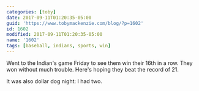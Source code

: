 ```yaml
---
categories: [toby]
date: 2017-09-11T01:20:35-05:00
guid: 'https://www.tobymackenzie.com/blog/?p=1602'
id: 1602
modified: 2017-09-11T01:20:35-05:00
name: '1602'
tags: [baseball, indians, sports, win]
---
```


Went to the Indian's game Friday to see them win their 16th in a row.<!--more-->  They won without much trouble.  Here's hoping they beat the record of 21.

It was also dollar dog night:  I had two.
